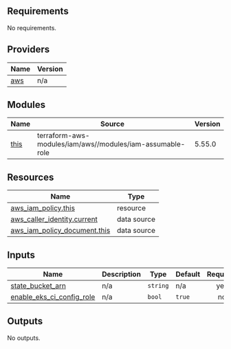 <!-- BEGIN_TF_DOCS -->
## Requirements

No requirements.

## Providers

| Name | Version |
|------|---------|
| <a name="provider_aws"></a> [aws](#provider\_aws) | n/a |

## Modules

| Name | Source | Version |
|------|--------|---------|
| <a name="module_this"></a> [this](#module\_this) | terraform-aws-modules/iam/aws//modules/iam-assumable-role | 5.55.0 |

## Resources

| Name | Type |
|------|------|
| [aws_iam_policy.this](https://registry.terraform.io/providers/hashicorp/aws/latest/docs/resources/iam_policy) | resource |
| [aws_caller_identity.current](https://registry.terraform.io/providers/hashicorp/aws/latest/docs/data-sources/caller_identity) | data source |
| [aws_iam_policy_document.this](https://registry.terraform.io/providers/hashicorp/aws/latest/docs/data-sources/iam_policy_document) | data source |

## Inputs

| Name | Description | Type | Default | Required |
|------|-------------|------|---------|:--------:|
| <a name="input_state_bucket_arn"></a> [state\_bucket\_arn](#input\_state\_bucket\_arn) | n/a | `string` | n/a | yes |
| <a name="input_enable_eks_ci_config_role"></a> [enable\_eks\_ci\_config\_role](#input\_enable\_eks\_ci\_config\_role) | n/a | `bool` | `true` | no |

## Outputs

No outputs.
<!-- END_TF_DOCS -->